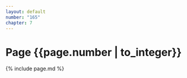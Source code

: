 ```yaml
---
layout: default
number: "165"
chapter: 7
---
```


# Page {{page.number | to_integer}}
{% include page.md %}
